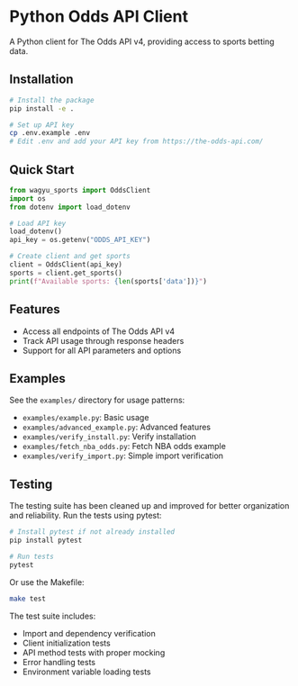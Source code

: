 # Python Odds API Client

A Python client for The Odds API v4, providing access to sports betting data.

## Installation

```bash
# Install the package
pip install -e .

# Set up API key
cp .env.example .env
# Edit .env and add your API key from https://the-odds-api.com/
```

## Quick Start

```python
from wagyu_sports import OddsClient
import os
from dotenv import load_dotenv

# Load API key
load_dotenv()
api_key = os.getenv("ODDS_API_KEY")

# Create client and get sports
client = OddsClient(api_key)
sports = client.get_sports()
print(f"Available sports: {len(sports['data'])}")
```

## Features

- Access all endpoints of The Odds API v4
- Track API usage through response headers
- Support for all API parameters and options

## Examples

See the `examples/` directory for usage patterns:
- `examples/example.py`: Basic usage
- `examples/advanced_example.py`: Advanced features
- `examples/verify_install.py`: Verify installation
- `examples/fetch_nba_odds.py`: Fetch NBA odds example
- `examples/verify_import.py`: Simple import verification

## Testing

The testing suite has been cleaned up and improved for better organization and reliability. Run the tests using pytest:

```bash
# Install pytest if not already installed
pip install pytest

# Run tests
pytest
```

Or use the Makefile:

```bash
make test
```

The test suite includes:
- Import and dependency verification
- Client initialization tests
- API method tests with proper mocking
- Error handling tests
- Environment variable loading tests
